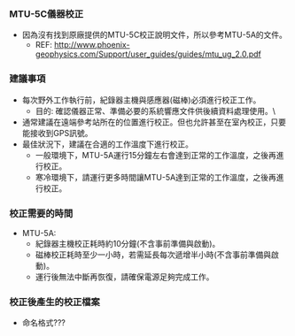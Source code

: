### MTU-5C儀器校正
+ 因為沒有找到原廠提供的MTU-5C校正說明文件，所以參考MTU-5A的文件。
  + REF: http://www.phoenix-geophysics.com/Support/user_guides/guides/mtu_ug_2.0.pdf

### 建議事項
+ 每次野外工作執行前，紀錄器主機與感應器(磁棒)必須進行校正工作。
  + 目的: 確認儀器正常、準備必要的系統響應文件供後續資料處理使用。\
+ 通常建議在遠端參考站所在的位置進行校正。但也允許甚至在室內校正，只要能接收到GPS訊號。
+ 最佳狀況下，建議在合適的工作溫度下進行校正。
  + 一般環境下，MTU-5A運行15分鐘左右會達到正常的工作溫度，之後再進行校正。
  + 寒冷環境下，請運行更多時間讓MTU-5A達到正常的工作溫度，之後再進行校正。

### 校正需要的時間
+ MTU-5A:
  + 紀錄器主機校正耗時約10分鐘(不含事前準備與啟動)。
  + 磁棒校正耗時至少一小時，若需延長每次遞增半小時(不含事前準備與啟動)。
  + 運行後無法中斷再恢復，請確保電源足夠完成工作。
  
### 校正後產生的校正檔案
+ 命名格式???

